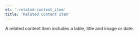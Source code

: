 ```yaml
---
el: '.related-content_item'
title: 'Related Content Item'
---
```

A related content item includes a lable, title and image or date.
